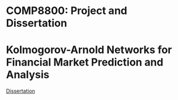 # COMP8800: Project and Dissertation
# Kolmogorov-Arnold Networks for Financial Market Prediction and Analysis

[Dissertation](20694_Thomas_Devereux_dissertation_380904_204574912.pdf)
